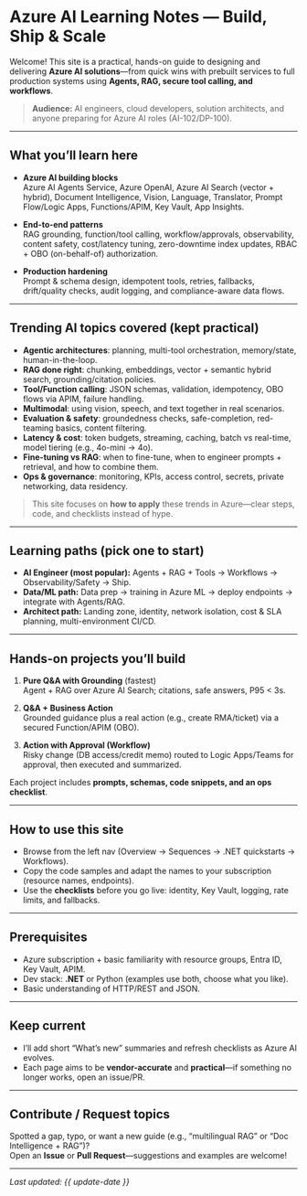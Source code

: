 # Azure AI Learning Notes — Build, Ship & Scale

Welcome! This site is a practical, hands-on guide to designing and delivering **Azure AI solutions**—from quick wins with prebuilt services to full production systems using **Agents, RAG, secure tool calling, and workflows**.

> **Audience:** AI engineers, cloud developers, solution architects, and anyone preparing for Azure AI roles (AI-102/DP-100).

---

## What you’ll learn here

- **Azure AI building blocks**  
  Azure AI Agents Service, Azure OpenAI, Azure AI Search (vector + hybrid), Document Intelligence, Vision, Language, Translator, Prompt Flow/Logic Apps, Functions/APIM, Key Vault, App Insights.

- **End-to-end patterns**  
  RAG grounding, function/tool calling, workflow/approvals, observability, content safety, cost/latency tuning, zero-downtime index updates, RBAC + OBO (on-behalf-of) authorization.

- **Production hardening**  
  Prompt & schema design, idempotent tools, retries, fallbacks, drift/quality checks, audit logging, and compliance-aware data flows.

---

## Trending AI topics covered (kept practical)

- **Agentic architectures**: planning, multi-tool orchestration, memory/state, human-in-the-loop.
- **RAG done right**: chunking, embeddings, vector + semantic hybrid search, grounding/citation policies.
- **Tool/Function calling**: JSON schemas, validation, idempotency, OBO flows via APIM, failure handling.
- **Multimodal**: using vision, speech, and text together in real scenarios.
- **Evaluation & safety**: groundedness checks, safe-completion, red-teaming basics, content filtering.
- **Latency & cost**: token budgets, streaming, caching, batch vs real-time, model tiering (e.g., 4o-mini → 4o).
- **Fine-tuning vs RAG**: when to fine-tune, when to engineer prompts + retrieval, and how to combine them.
- **Ops & governance**: monitoring, KPIs, access control, secrets, private networking, data residency.

> This site focuses on **how to apply** these trends in Azure—clear steps, code, and checklists instead of hype.

---

## Learning paths (pick one to start)

- **AI Engineer (most popular):** Agents + RAG + Tools → Workflows → Observability/Safety → Ship.  
- **Data/ML path:** Data prep → training in Azure ML → deploy endpoints → integrate with Agents/RAG.  
- **Architect path:** Landing zone, identity, network isolation, cost & SLA planning, multi-environment CI/CD.

---

## Hands-on projects you’ll build

1. **Pure Q&A with Grounding** (fastest)  
   Agent + RAG over Azure AI Search; citations, safe answers, P95 < 3s.

2. **Q&A + Business Action**  
   Grounded guidance plus a real action (e.g., create RMA/ticket) via a secured Function/APIM (OBO).

3. **Action with Approval (Workflow)**  
   Risky change (DB access/credit memo) routed to Logic Apps/Teams for approval, then executed and summarized.

Each project includes **prompts, schemas, code snippets, and an ops checklist**.

---

## How to use this site

- Browse from the left nav (Overview → Sequences → .NET quickstarts → Workflows).  
- Copy the code samples and adapt the names to your subscription (resource names, endpoints).  
- Use the **checklists** before you go live: identity, Key Vault, logging, rate limits, and fallbacks.

---

## Prerequisites

- Azure subscription + basic familiarity with resource groups, Entra ID, Key Vault, APIM.  
- Dev stack: **.NET** or Python (examples use both, choose what you like).  
- Basic understanding of HTTP/REST and JSON.

---

## Keep current

- I’ll add short “What’s new” summaries and refresh checklists as Azure AI evolves.  
- Each page aims to be **vendor-accurate** and **practical**—if something no longer works, open an issue/PR.

---

## Contribute / Request topics

Spotted a gap, typo, or want a new guide (e.g., “multilingual RAG” or “Doc Intelligence + RAG”)?  
Open an **Issue** or **Pull Request**—suggestions and examples are welcome!

---

_Last updated: {{ update-date }}_
